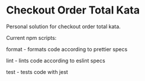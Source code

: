 # Checkout Order Total Kata

Personal solution for checkout order total kata.

Current npm scripts:

format - formats code according to prettier specs

lint - lints code according to eslint specs

test - tests code with jest
